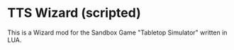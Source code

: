 # TTS Wizard (scripted)

This is a Wizard mod for the Sandbox Game "Tabletop Simulator" written in LUA.